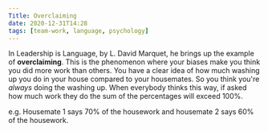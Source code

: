 ```yaml
---
Title: Overclaiming
date: 2020-12-31T14:28
tags: [team-work, language, psychology]
---
```


In Leadership is Language, by L. David Marquet, he brings up the example of
**overclaiming**. This is the phenomenon where your biases make you think you
did more work than others. You have a clear idea of how much washing up you do
in your house compared to your housemates. So you think you're _always_ doing
the washing up. When everybody thinks this way, if asked how much work they do
the sum of the percentages will exceed 100%.

e.g. Housemate 1 says 70% of the housework and housemate 2 says 60% of the
housework.

